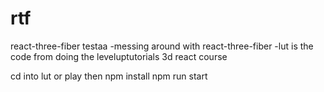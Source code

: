 # rtf
react-three-fiber testaa
-messing around with react-three-fiber
-lut is the code from doing the leveluptutorials 3d react course

cd into lut or play then
npm install
npm run start
